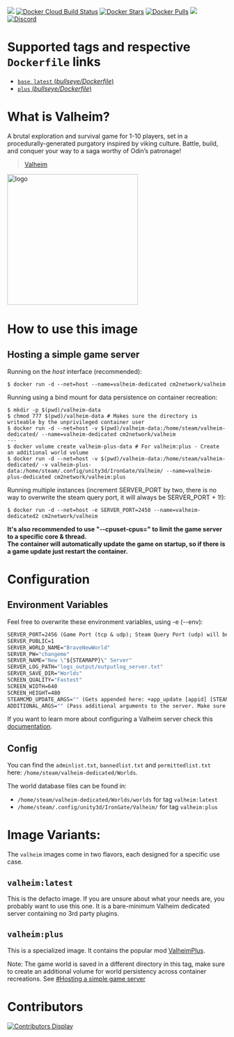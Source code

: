 [![](https://img.shields.io/codacy/grade/33ce0225cb214844b8995d24c75a3080.svg)](https://hub.docker.com/r/cm2network/valheim/) [![Docker Cloud Build Status](https://img.shields.io/docker/cloud/build/cm2network/valheim)](https://hub.docker.com/r/cm2network/valheim/) [![Docker Stars](https://img.shields.io/docker/stars/cm2network/valheim.svg)](https://hub.docker.com/r/cm2network/valheim/) [![Docker Pulls](https://img.shields.io/docker/pulls/cm2network/valheim.svg)](https://hub.docker.com/r/cm2network/valheim/) [![](https://img.shields.io/docker/image-size/cm2network/valheim)](https://img.shields.io/docker/image-size/cm2network/valheim) [![Discord](https://img.shields.io/discord/747067734029893653)](https://discord.gg/7ntmAwM)
# Supported tags and respective `Dockerfile` links
-	[`base`, `latest` (*bullseye/Dockerfile*)](https://github.com/CM2Walki/Valheim/blob/master/bullseye/Dockerfile)
-	[`plus` (*bullseye/Dockerfile*)](https://github.com/CM2Walki/Valheim/blob/master/bullseye/Dockerfile)

# What is Valheim?
A brutal exploration and survival game for 1-10 players, set in a procedurally-generated purgatory inspired by viking culture. Battle, build, and conquer your way to a saga worthy of Odin’s patronage!

>  [Valheim](https://store.steampowered.com/app/892970/Valheim/)

<img src="https://static.wikia.nocookie.net/valheim/images/4/4c/Logo_valheim.png" alt="logo" width="300"/></img>

# How to use this image
## Hosting a simple game server

Running on the *host* interface (recommended):<br/>
```console
$ docker run -d --net=host --name=valheim-dedicated cm2network/valheim
```

Running using a bind mount for data persistence on container recreation:
```console
$ mkdir -p $(pwd)/valheim-data
$ chmod 777 $(pwd)/valheim-data # Makes sure the directory is writeable by the unprivileged container user
$ docker run -d --net=host -v $(pwd)/valheim-data:/home/steam/valheim-dedicated/ --name=valheim-dedicated cm2network/valheim
---
$ docker volume create valheim-plus-data # For valheim:plus - Create an additional world volume
$ docker run -d --net=host -v $(pwd)/valheim-data:/home/steam/valheim-dedicated/ -v valheim-plus-data:/home/steam/.config/unity3d/IronGate/Valheim/ --name=valheim-plus-dedicated cm2network/valheim:plus
```

Running multiple instances (increment SERVER_PORT by two, there is no way to overwrite the steam query port, it will always be SERVER_PORT + 1!):
```console
$ docker run -d --net=host -e SERVER_PORT=2458 --name=valheim-dedicated2 cm2network/valheim
```

**It's also recommended to use "--cpuset-cpus=" to limit the game server to a specific core & thread.**<br/>
**The container will automatically update the game on startup, so if there is a game update just restart the container.**

# Configuration
## Environment Variables
Feel free to overwrite these environment variables, using -e (--env): 
```dockerfile
SERVER_PORT=2456 (Game Port (tcp & udp); Steam Query Port (udp) will be SERVER_PORT + 1)
SERVER_PUBLIC=1
SERVER_WORLD_NAME="BraveNewWorld"
SERVER_PW="changeme"
SERVER_NAME="New \"${STEAMAPP}\" Server"
SERVER_LOG_PATH="logs_output/outputlog_server.txt"
SERVER_SAVE_DIR="Worlds"
SCREEN_QUALITY="Fastest"
SCREEN_WIDTH=640
SCREEN_HEIGHT=480
STEAMCMD_UPDATE_ARGS="" (Gets appended here: +app_update [appid] [STEAMCMD_UPDATE_ARGS]; Example: "validate")
ADDITIONAL_ARGS="" (Pass additional arguments to the server. Make sure to escape correctly!)
```

If you want to learn more about configuring a Valheim server check this [documentation](https://valheim.fandom.com/wiki/Hosting_Servers).

## Config
You can find the `adminlist.txt`, `bannedlist.txt` and `permittedlist.txt` here: `/home/steam/valheim-dedicated/Worlds`.

The world database files can be found in:
- `/home/steam/valheim-dedicated/Worlds/worlds` for tag `valheim:latest`
- `/home/steam/.config/unity3d/IronGate/Valheim/` for tag `valheim:plus`

# Image Variants:
The `valheim` images come in two flavors, each designed for a specific use case.

## `valheim:latest`
This is the defacto image. If you are unsure about what your needs are, you probably want to use this one. It is a bare-minimum Valheim dedicated server containing no 3rd party plugins.<br/>

## `valheim:plus`
This is a specialized image. It contains the popular mod [ValheimPlus](https://github.com/valheimPlus/ValheimPlus). 

Note: The game world is saved in a different directory in this tag, make sure to create an additional volume for world persistency across container recreations. See [#Hosting a simple game server](#hosting-a-simple-game-server)

# Contributors
[![Contributors Display](https://badges.pufler.dev/contributors/CM2Walki/Valheim?size=50&padding=5&bots=false)](https://github.com/CM2Walki/Valheim/graphs/contributors)
